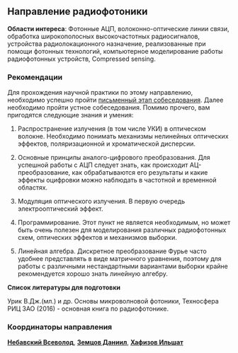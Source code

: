 ## Направление радиофотоники 
 __Области интереса__: Фотонные АЦП, волоконно-оптические линии связи, обработка широкополосных высокочастотных радиосигналов, устройства радиолокационного назначение, реализованные при помощи фотонных технологий, компьютерное моделирование работы радиофотонных устройств, Compressed sensing.
### Рекомендации 
Для прохождения научной практики по этому направлению, необходимо успешно пройти [письменный этап собеседования](https://github.com/nozaLER/OptLabMEPHI). Далее необходимо пройти устное собеседования.
Помимо прочего, вам пригодятся следующие знания и умения:

1. Распространение излучения (в том числе УКИ) в оптическом волокне. Необходимо понимать механизмы нелинейных оптических эффектов, поляризационной и хроматической дисперсии.

2. Основные принципы аналого-цифрового преобразования. Для успешной работы с АЦП следует знать, как происходит АЦ-преобразование, как обрабатываются его результаты и какие эффекты оцифровки можно наблюдать в частотной и временной областях.
 
3. Модуляция оптического излучения. В первую очередь электрооптический эффект.

4. Программирование. Этот пункт не является необходимым, но может быть очень полезен для моделирования различных радиофотонных схем, оптических эффектов и механизмов выборки.

5. Линейная алгебра. Дискретное преобразование Фурье часто удобнее представлять в виде матричного уравнения, поэтому для работы с различными нестандартными вариантами выборки крайне рекомендуется хорошо знать линейную алгебру.

__Список литературы для подготовки__

Урик В.Дж.(мл.) и др. Основы микроволновой фотоники, Техносфера РИЦ ЗАО (2016) - основная книга по радиофотонике.

### Координаторы направления
__[Небавский Всеволод](https://vk.com/boecs)__, __[Земцов Даниил](https://vk.com/locdan)__, __[Хафизов Ильшат](https://vk.com/eidolsh)__

